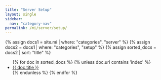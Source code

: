 ```yaml
---
title: "Server Setup"
layout: single
sidebar:
  nav: "category-nav"
permalink: /mi/server/setup/
---
```


{% assign docs1 = site.mi | where: "categories", "server" %}
{% assign docs2 = docs1 | where: "categories", "setup" %}
{% assign sorted_docs = docs2 | sort: "title" %}

<ul>
  {% for doc in sorted_docs %}
    {% unless doc.url contains 'index' %}
      <li><a href="{{ doc.url }}">{{ doc.title }}</a></li>
    {% endunless %}
  {% endfor %}
</ul>
